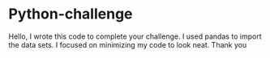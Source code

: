 # Python-challenge

Hello,
I wrote this code to complete your challenge.
I used pandas to import the data sets. 
I focused on minimizing my code to look neat.
Thank you
